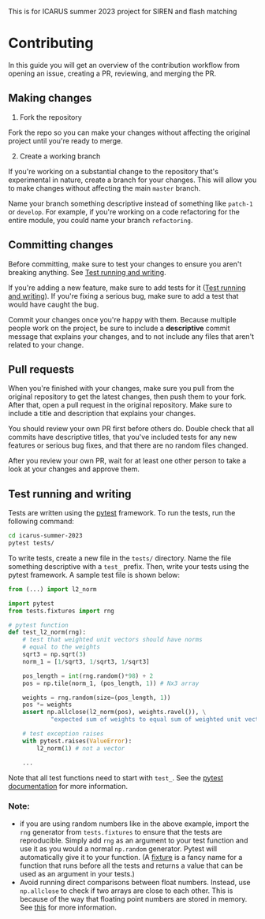 This is for ICARUS summer 2023 project for SIREN and flash matching

# Contributing

In this guide you will get an overview of the contribution workflow from opening an issue, creating a PR, reviewing, and merging the PR.

## Making changes

1. Fork the repository

Fork the repo so you can make your changes without affecting the original project until you're ready to merge.

2. Create a working branch

If you're working on a substantial change to the repository that's experimental in nature, create a branch for your changes. This will allow you to make changes without affecting the main `master` branch.

Name your branch something descriptive instead of something like `patch-1` or `develop`. For example, if you're working on a code refactoring for the entire module, you could name your branch `refactoring`.

## Committing changes

Before committing, make sure to test your changes to ensure you aren't breaking anything. See [Test running and writing](#Test-Running-and-Writing).

If you're adding a new feature, make sure to add tests for it ([Test running and writing](#Test-Running-and-Writing)). If you're fixing a serious bug, make sure to add a test that would have caught the bug.

Commit your changes once you're happy with them. Because multiple people work on the project, be sure to include a **descriptive** commit message that explains your changes, and to not include any files that aren't related to your change.

## Pull requests

When you're finished with your changes, make sure you pull from the original repository to get the latest changes, then push them to your fork. After that, open a pull request in the original repository. Make sure to include a title and description that explains your changes.

You should review your own PR first before others do. Double check that all commits have descriptive titles, that you've included tests for any new features or serious bug fixes, and that there are no random files changed.

After you review your own PR, wait for at least one other person to take a look at your changes and approve them.

## Test running and writing

Tests are written using the [pytest](https://docs.pytest.org/en/latest/) framework. To run the tests, run the following command:

```bash
cd icarus-summer-2023
pytest tests/
```

To write tests, create a new file in the `tests/` directory. Name the file something descriptive with a `test_` prefix. Then, write your tests using the pytest framework. A sample test file is shown below:

```python
from (...) import l2_norm

import pytest
from tests.fixtures import rng

# pytest function
def test_l2_norm(rng):
    # test that weighted unit vectors should have norms
    # equal to the weights
    sqrt3 = np.sqrt(3)
    norm_1 = [1/sqrt3, 1/sqrt3, 1/sqrt3]

    pos_length = int(rng.random()*98) + 2
    pos = np.tile(norm_1, (pos_length, 1)) # Nx3 array

    weights = rng.random(size=(pos_length, 1))
    pos *= weights
    assert np.allclose(l2_norm(pos), weights.ravel()), \
            "expected sum of weights to equal sum of weighted unit vector norms"

    # test exception raises
    with pytest.raises(ValueError):
        l2_norm(1) # not a vector

    ...
```

Note that all test functions need to start with `test_`. See the [pytest documentation](https://docs.pytest.org/en/latest/) for more information.

### Note:
* if you are using random numbers like in the above example, import the `rng` generator from `tests.fixtures` to ensure that the tests are reproducible. Simply add `rng` as an argument to your test function and use it as you would a normal `np.random` generator. Pytest will automatically give it to your function. (A [fixture](https://docs.pytest.org/en/latest/fixture.html) is a fancy name for a function that runs before all the tests and returns a value that can be used as an argument in your tests.)
* Avoid running direct comparisons between float numbers. Instead, use `np.allclose` to check if two arrays are close to each other. This is because of the way that floating point numbers are stored in memory. See [this](https://docs.python.org/3/tutorial/floatingpoint.html) for more information.